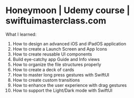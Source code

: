# Honeymoon | Udemy course | swiftuimasterclass.com
What I learned:
1) How to design an advanced iOS and iPadOS application
2) How to create a Launch Screen and App Icons
3) How to create reusable UI components
4) Build eye-catchy app Guide and Info views
5) How to organize the file structures properly
6) How to create a deck of cards
7) How to master long press gestures with SwiftUI
8) How to create custom transitions
9) How to enhance the user experience with drag gestures
10) How to support the Light/Dark mode with SwiftUI
